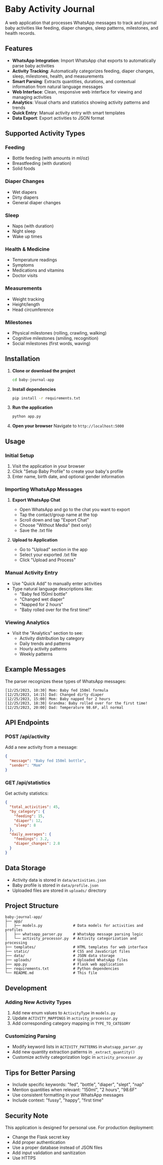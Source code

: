 # Baby Activity Journal

A web application that processes WhatsApp messages to track and journal baby activities like feeding, diaper changes, sleep patterns, milestones, and health records.

## Features

- **WhatsApp Integration**: Import WhatsApp chat exports to automatically parse baby activities
- **Activity Tracking**: Automatically categorizes feeding, diaper changes, sleep, milestones, health, and measurements
- **Smart Parsing**: Extracts quantities, durations, and contextual information from natural language messages
- **Web Interface**: Clean, responsive web interface for viewing and managing activities
- **Analytics**: Visual charts and statistics showing activity patterns and trends
- **Quick Entry**: Manual activity entry with smart templates
- **Data Export**: Export activities to JSON format

## Supported Activity Types

### Feeding
- Bottle feeding (with amounts in ml/oz)
- Breastfeeding (with duration)
- Solid foods

### Diaper Changes
- Wet diapers
- Dirty diapers
- General diaper changes

### Sleep
- Naps (with duration)
- Night sleep
- Wake up times

### Health & Medicine
- Temperature readings
- Symptoms
- Medications and vitamins
- Doctor visits

### Measurements
- Weight tracking
- Height/length
- Head circumference

### Milestones
- Physical milestones (rolling, crawling, walking)
- Cognitive milestones (smiling, recognition)
- Social milestones (first words, waving)

## Installation

1. **Clone or download the project**
   ```bash
   cd baby-journal-app
   ```

2. **Install dependencies**
   ```bash
   pip install -r requirements.txt
   ```

3. **Run the application**
   ```bash
   python app.py
   ```

4. **Open your browser**
   Navigate to `http://localhost:5000`

## Usage

### Initial Setup
1. Visit the application in your browser
2. Click "Setup Baby Profile" to create your baby's profile
3. Enter name, birth date, and optional gender information

### Importing WhatsApp Messages

1. **Export WhatsApp Chat**
   - Open WhatsApp and go to the chat you want to export
   - Tap the contact/group name at the top
   - Scroll down and tap "Export Chat"
   - Choose "Without Media" (text only)
   - Save the .txt file

2. **Upload to Application**
   - Go to "Upload" section in the app
   - Select your exported .txt file
   - Click "Upload and Process"

### Manual Activity Entry
- Use "Quick Add" to manually enter activities
- Type natural language descriptions like:
  - "Baby fed 150ml bottle"
  - "Changed wet diaper"
  - "Napped for 2 hours"
  - "Baby rolled over for the first time!"

### Viewing Analytics
- Visit the "Analytics" section to see:
  - Activity distribution by category
  - Daily trends and patterns
  - Hourly activity patterns
  - Weekly patterns

## Example Messages

The parser recognizes these types of WhatsApp messages:

```
[12/25/2023, 10:30] Mom: Baby fed 150ml formula
[12/25/2023, 14:15] Dad: Changed dirty diaper
[12/25/2023, 15:00] Mom: Baby napped for 2 hours
[12/25/2023, 18:30] Grandma: Baby rolled over for the first time!
[12/25/2023, 20:00] Dad: Temperature 98.6F, all normal
```

## API Endpoints

### POST /api/activity
Add a new activity from a message:
```json
{
  "message": "Baby fed 150ml bottle",
  "sender": "Mom"
}
```

### GET /api/statistics
Get activity statistics:
```json
{
  "total_activities": 45,
  "by_category": {
    "feeding": 15,
    "diaper": 12,
    "sleep": 8
  },
  "daily_averages": {
    "feedings": 3.2,
    "diaper_changes": 2.8
  }
}
```

## Data Storage

- Activity data is stored in `data/activities.json`
- Baby profile is stored in `data/profile.json`
- Uploaded files are stored in `uploads/` directory

## Project Structure

```
baby-journal-app/
├── app/
│   ├── models.py              # Data models for activities and profiles
│   ├── whatsapp_parser.py     # WhatsApp message parsing logic
│   └── activity_processor.py  # Activity categorization and processing
├── templates/                 # HTML templates for web interface
├── static/                    # CSS and JavaScript files
├── data/                      # JSON data storage
├── uploads/                   # Uploaded WhatsApp files
├── app.py                     # Flask web application
├── requirements.txt           # Python dependencies
└── README.md                  # This file
```

## Development

### Adding New Activity Types
1. Add new enum values to `ActivityType` in `models.py`
2. Update `ACTIVITY_MAPPINGS` in `activity_processor.py`
3. Add corresponding category mapping in `TYPE_TO_CATEGORY`

### Customizing Parsing
- Modify keyword lists in `ACTIVITY_PATTERNS` in `whatsapp_parser.py`
- Add new quantity extraction patterns in `_extract_quantity()`
- Customize activity categorization logic in `activity_processor.py`

## Tips for Better Parsing

- Include specific keywords: "fed", "bottle", "diaper", "slept", "nap"
- Mention quantities when relevant: "150ml", "2 hours", "98.6F"
- Use consistent formatting in your WhatsApp messages
- Include context: "fussy", "happy", "first time"

## Security Note

This application is designed for personal use. For production deployment:
- Change the Flask secret key
- Add proper authentication
- Use a proper database instead of JSON files
- Add input validation and sanitization
- Use HTTPS